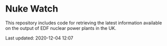 # Nuke Watch

This repository includes code for retrieving the latest information available on the output of EDF nuclear power plants in the UK.

Last updated: 2020-12-04 12:07